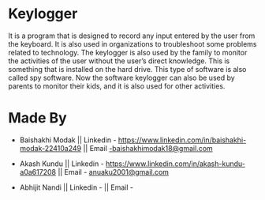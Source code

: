 # Keylogger
It is a program that is designed to record any input entered by the user from the keyboard. It is also used in organizations to troubleshoot some problems related to technology. The keylogger is also used by the family to monitor the activities of the user without the user’s direct knowledge. This is something that is installed on the hard drive. This type of software is also called spy software. Now the software keylogger can also be used by parents to monitor their kids, and it is also used for other activities.

# Made By 
- Baishakhi Modak || Linkedin - https://www.linkedin.com/in/baishakhi-modak-22410a249 || Email -baishakhimodak18@gmail.com
* Akash Kundu || Linkedin - https://www.linkedin.com/in/akash-kundu-a0a617208 || Email - anuaku2001@gmail.com
+ Abhijit Nandi || Linkedin -  || Email - 



